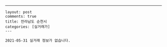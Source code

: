 ---
    layout: post
    comments: true
    title: 전라남도 순천시
    categories: [실거래가]
    ---

    2021-05-31 실거래 정보가 없습니다.

    